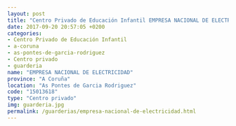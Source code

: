 ```yaml
---
layout: post
title: "Centro Privado de Educación Infantil EMPRESA NACIONAL DE ELECTRICIDAD"
date: 2017-09-20 20:57:05 +0200
categories:
- Centro Privado de Educación Infantil
- a-coruna
- as-pontes-de-garcia-rodriguez
- Centro privado
- guarderia
name: "EMPRESA NACIONAL DE ELECTRICIDAD"
province: "A Coruña"
location: "As Pontes de Garcia Rodriguez"
code: "15013618"
type: "Centro privado"
img: guarderia.jpg
permalink: /guarderias/empresa-nacional-de-electricidad.html
---
```

